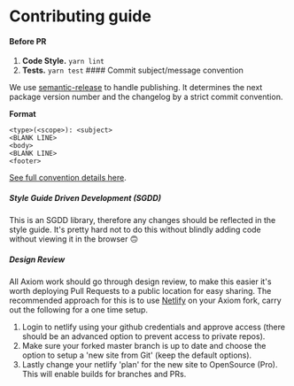 # Contributing guide

#### Before PR
1. **Code Style.** `yarn lint`
1. **Tests.** `yarn test`
#### Commit subject/message convention

We use [semantic-release](https://github.com/semantic-release/semantic-release) to handle publishing. It determines the next package version number and the changelog by a strict commit convention.

**Format**
```
<type>(<scope>): <subject>
<BLANK LINE>
<body>
<BLANK LINE>
<footer>
```

[See full convention details here](https://github.com/conventional-changelog/conventional-changelog-angular/blob/master/convention.md).

##### Style Guide Driven Development (SGDD)

This is an SGDD library, therefore any changes should be reflected in the style guide. It's pretty hard not to do this without blindly adding code without viewing it in the browser 🙃

##### Design Review

All Axiom work should go through design review, to make this easier it's worth deploying Pull Requests to a public location for easy sharing. The recommended approach for this is to use [Netlify](https://www.netlify.com) on your Axiom fork, carry out the following for a one time setup.
1. Login to netlify using your github credentials and approve access (there should be an advanced option to prevent access to private repos).
2. Make sure your forked master branch is up to date and choose the option to setup a 'new site from Git' (keep the default options).
3. Lastly change your netlify 'plan' for the new site to OpenSource (Pro). This will enable builds for branches and PRs.
